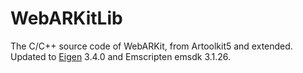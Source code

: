 # WebARKitLib

The C/C++ source code of WebARKit, from Artoolkit5 and extended.
Updated to [Eigen](https://eigen.tuxfamily.org) 3.4.0 and  Emscripten emsdk 3.1.26.
